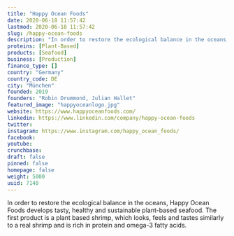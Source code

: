 ```yaml
---
title: "Happy Ocean Foods"
date: 2020-06-18 11:57:42
lastmod: 2020-06-18 11:57:42
slug: /happy-ocean-foods
description: "In order to restore the ecological balance in the oceans, Happy Ocean Foods develops tasty, healthy and sustainable plant-based seafood. The first product is a plant based shrimp, which looks, feels and tastes similarly to a real shrimp and is rich in protein and omega-3 fatty acids."
proteins: [Plant-Based]
products: [Seafood]
business: [Production]
finance_type: []
country: "Germany"
country_code: DE
city: "München"
founded: 2019
founders: "Robin Drummond, Julian Hallet"
featured_image: "happyoceanlogo.jpg"
website: https://www.happyoceanfoods.com/
linkedin: https://www.linkedin.com/company/happy-ocean-foods
twitter: 
instagram: https://www.instagram.com/happy_ocean_foods/
facebook: 
youtube: 
crunchbase: 
draft: false
pinned: false
homepage: false
weight: 5000
uuid: 7140
---
```

In order to restore the ecological balance in the oceans, Happy Ocean Foods develops tasty, healthy and sustainable plant-based seafood. The first product is a plant based shrimp, which looks, feels and tastes similarly to a real shrimp and is rich in protein and omega-3 fatty acids.
